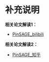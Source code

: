 # 补充说明

**相关论文解读1：**
* [PinSAGE_bilibili](https://www.bilibili.com/video/BV1xm4y1T746/?spm_id_from=333.999.0.0&vd_source=36e948dc2acdb36d7055f879d377b529)

**相关论文解读2：**
* [PinSAGE_知乎](https://zhuanlan.zhihu.com/p/133739758)

